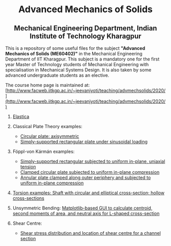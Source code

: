 <h1 align="center"> Advanced Mechanics of Solids</h1>
<h2 align="center">Mechanical Engineering Department, Indian Institute of Technology Kharagpur</h2>



This is a repository of some useful files for the subject **"Advanced Mechanics of Solids (ME60402)"** in the Mechanical Engineering Department of IIT Kharagpur. This subject is a mandatory one for the first year Master of Technology students of Mechanical Engineering with specialisation in Mechanical Systems Design. It is also taken by some advanced undergraduate students as an elective. 

The course home page is maintained at: [http://www.facweb.iitkgp.ac.in/~jeevanjyoti/teaching/advmechsolids/2020/](http://www.facweb.iitkgp.ac.in/~jeevanjyoti/teaching/advmechsolids/2020/)


1. [Elastica](https://nbviewer.jupyter.org/github/jeevanjyoti4/advmechsolids/blob/master/Elastica.ipynb)

2. Classical Plate Theory examples: 
   	* [Circular plate: axisymmetric](https://nbviewer.jupyter.org/github/jeevanjyoti4/advmechsolids/blob/master/circular_plate_cpt.ipynb)
	* [Simply-supported rectangular plate under sinusoidal loading](https://nbviewer.jupyter.org/github/jeevanjyoti4/advmechsolids/blob/master/rect_plate_cpt.ipynb)

3. F&ouml;ppl-von K&aacute;rm&aacute;n examples:
	* [Simply-supported rectangular subjected to uniform in-plane, uniaxial tension](https://nbviewer.jupyter.org/github/jeevanjyoti4/advmechsolids/blob/master/rect_plate_vonK.ipynb)
	* [Clamped circular plate subjected to uniform in-plane compression](https://nbviewer.jupyter.org/github/jeevanjyoti4/advmechsolids/blob/master/circular_plate_Foppl-vonK.ipynb)
	* [Annular plate clamped along outer periphery and subjected to uniform in-plane compression](https://nbviewer.jupyter.org/github/jeevanjyoti4/advmechsolids/blob/master/annular_plate_Foppl-vonK.ipynb)
4. [Torsion examples: Shaft with circular and elliptical cross-section; hollow cross-sections](https://nbviewer.jupyter.org/github/jeevanjyoti4/advmechsolids/blob/master/torsion.ipynb)
5. Unsymmetric Bending: [Matplotlib-based GUI to calculate centroid, second moments of area, and neutral axis for L-shaped cross-section](https://nbviewer.jupyter.org/github/jeevanjyoti4/advmechsolids/blob/master/unsymm_bending_gui.ipynb)
6. Shear Centre:
	* [Shear stress distribution and location of shear centre for a channel section](https://nbviewer.jupyter.org/github/jeevanjyoti4/advmechsolids/blob/master/Shear_Centre_Channel_Section.ipynb) 
